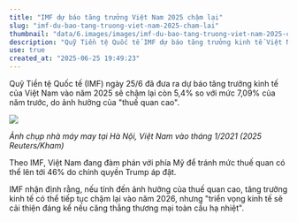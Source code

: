 ```yaml
---
title: "IMF dự báo tăng trưởng Việt Nam 2025 chậm lại"
slug: "imf-du-bao-tang-truong-viet-nam-2025-cham-lai"
thumbnail: "data/6.images/images/imf-du-bao-tang-truong-viet-nam-2025-cham-lai.webp"
description: "Quỹ Tiền tệ Quốc tế IMF dự báo tăng trưởng kinh tế Việt Nam năm 2025 đạt 5,4, giảm so với mức 7,09 năm trước, do ảnh hưởng của thuế quan cao."
use: true
created_at: "2025-06-25 19:49:23"
---
```


Quỹ Tiền tệ Quốc tế (IMF) ngày 25/6 đã đưa ra dự báo tăng trưởng kinh tế của Việt Nam vào năm 2025 sẽ chậm lại còn 5,4% so với mức 7,09% của năm trước, do ảnh hưởng của "thuế quan cao".

![](/images/20250625-00000090-reut-000-1-view.webp)

*Ảnh chụp nhà máy may tại Hà Nội, Việt Nam vào tháng 1/2021 (2025 Reuters/Kham)*

Theo IMF, Việt Nam đang đàm phán với phía Mỹ để tránh mức thuế quan có thể lên tới 46% do chính quyền Trump áp đặt.

IMF nhận định rằng, nếu tính đến ảnh hưởng của thuế quan cao, tăng trưởng kinh tế có thể tiếp tục chậm lại vào năm 2026, nhưng "triển vọng kinh tế sẽ cải thiện đáng kể nếu căng thẳng thương mại toàn cầu hạ nhiệt".